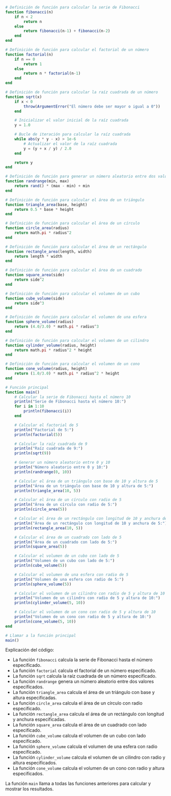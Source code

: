 ```julia
# Definición de función para calcular la serie de Fibonacci
function fibonacci(n)
    if n < 2
        return n
    else
        return fibonacci(n-1) + fibonacci(n-2)
    end
end

# Definición de función para calcular el factorial de un número
function factorial(n)
    if n == 0
        return 1
    else
        return n * factorial(n-1)
    end
end

# Definición de función para calcular la raíz cuadrada de un número
function sqrt(x)
    if x < 0
        throw(ArgumentError("El número debe ser mayor o igual a 0"))
    end

    # Inicializar el valor inicial de la raíz cuadrada
    y = 1.0

    # Bucle de iteración para calcular la raíz cuadrada
    while abs(y * y - x) > 1e-6
        # Actualizar el valor de la raíz cuadrada
        y = (y + x / y) / 2.0
    end

    return y
end

# Definición de función para generar un número aleatorio entre dos valores
function randrange(min, max)
    return rand() * (max - min) + min
end

# Definición de función para calcular el área de un triángulo
function triangle_area(base, height)
    return 0.5 * base * height
end

# Definición de función para calcular el área de un círculo
function circle_area(radius)
    return math.pi * radius^2
end

# Definición de función para calcular el área de un rectángulo
function rectangle_area(length, width)
    return length * width
end

# Definición de función para calcular el área de un cuadrado
function square_area(side)
    return side^2
end

# Definición de función para calcular el volumen de un cubo
function cube_volume(side)
    return side^3
end

# Definición de función para calcular el volumen de una esfera
function sphere_volume(radius)
    return (4.0/3.0) * math.pi * radius^3
end

# Definición de función para calcular el volumen de un cilindro
function cylinder_volume(radius, height)
    return math.pi * radius^2 * height
end

# Definición de función para calcular el volumen de un cono
function cone_volume(radius, height)
    return (1.0/3.0) * math.pi * radius^2 * height
end

# Función principal
function main()
    # Calcular la serie de Fibonacci hasta el número 10
    println("Serie de Fibonacci hasta el número 10:")
    for i in 1:10
        println(fibonacci(i))
    end

    # Calcular el factorial de 5
    println("Factorial de 5:")
    println(factorial(5))

    # Calcular la raíz cuadrada de 9
    println("Raíz cuadrada de 9:")
    println(sqrt(9))

    # Generar un número aleatorio entre 0 y 10
    println("Número aleatorio entre 0 y 10:")
    println(randrange(0, 10))

    # Calcular el área de un triángulo con base de 10 y altura de 5
    println("Área de un triángulo con base de 10 y altura de 5:")
    println(triangle_area(10, 5))

    # Calcular el área de un círculo con radio de 5
    println("Área de un círculo con radio de 5:")
    println(circle_area(5))

    # Calcular el área de un rectángulo con longitud de 10 y anchura de 5
    println("Área de un rectángulo con longitud de 10 y anchura de 5:")
    println(rectangle_area(10, 5))

    # Calcular el área de un cuadrado con lado de 5
    println("Área de un cuadrado con lado de 5:")
    println(square_area(5))

    # Calcular el volumen de un cubo con lado de 5
    println("Volumen de un cubo con lado de 5:")
    println(cube_volume(5))

    # Calcular el volumen de una esfera con radio de 5
    println("Volumen de una esfera con radio de 5:")
    println(sphere_volume(5))

    # Calcular el volumen de un cilindro con radio de 5 y altura de 10
    println("Volumen de un cilindro con radio de 5 y altura de 10:")
    println(cylinder_volume(5, 10))

    # Calcular el volumen de un cono con radio de 5 y altura de 10
    println("Volumen de un cono con radio de 5 y altura de 10:")
    println(cone_volume(5, 10))
end

# Llamar a la función principal
main()
```

Explicación del código:

* La función `fibonacci` calcula la serie de Fibonacci hasta el número especificado.
* La función `factorial` calcula el factorial de un número especificado.
* La función `sqrt` calcula la raíz cuadrada de un número especificado.
* La función `randrange` genera un número aleatorio entre dos valores especificados.
* La función `triangle_area` calcula el área de un triángulo con base y altura especificadas.
* La función `circle_area` calcula el área de un círculo con radio especificado.
* La función `rectangle_area` calcula el área de un rectángulo con longitud y anchura especificadas.
* La función `square_area` calcula el área de un cuadrado con lado especificado.
* La función `cube_volume` calcula el volumen de un cubo con lado especificado.
* La función `sphere_volume` calcula el volumen de una esfera con radio especificado.
* La función `cylinder_volume` calcula el volumen de un cilindro con radio y altura especificados.
* La función `cone_volume` calcula el volumen de un cono con radio y altura especificados.

La función `main` llama a todas las funciones anteriores para calcular y mostrar los resultados.